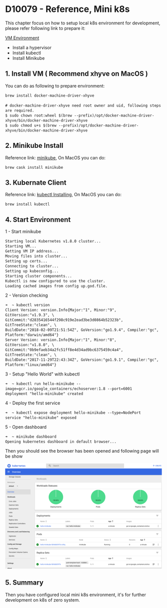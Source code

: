 # D10079 - Reference, Mini k8s

This chapter focus on how to setup local k8s environment for development, please refer following link to prepare it:

[VM Environment](https://kubernetes.io/docs/tasks/tools/install-minikube/)

* Install a hypervisor
* Install kubectl
* Install Minikube

## 1. Install VM \( Recommend xhyve on MacOS \)

You can do as following to prepare environment:

```shell
brew install docker-machine-driver-xhyve

# docker-machine-driver-xhyve need root owner and uid, following steps are required.
$ sudo chown root:wheel $(brew --prefix)/opt/docker-machine-driver-xhyve/bin/docker-machine-driver-xhyve
$ sudo chmod u+s $(brew --prefix)/opt/docker-machine-driver-xhyve/bin/docker-machine-driver-xhyve
```

## 2. Minikube Install

Reference link: [minikube](https://github.com/kubernetes/minikube), On MacOS you can do:

```shell
brew cask install minikube
```

## 3. Kubernate Client

Reference link: [kubectl Installing](https://kubernetes.io/docs/tasks/tools/install-kubectl/), On MacOS you can do:

```shell
brew install kubectl
```

## 4. Start Environment

1 - Start minikube

```shell
Starting local Kubernetes v1.8.0 cluster...
Starting VM...
Getting VM IP address...
Moving files into cluster...
Setting up certs...
Connecting to cluster...
Setting up kubeconfig...
Starting cluster components...
Kubectl is now configured to use the cluster.
Loading cached images from config up.god.file.
```

2 - Version checking

```shell
➜  ~ kubectl version
Client Version: version.Info{Major:"1", Minor:"9", GitVersion:"v1.9.3", \
GitCommit:"d2835416544f298c919e2ead3be3d0864b52323b", GitTreeState:"clean", \
BuildDate:"2018-02-09T21:51:54Z", GoVersion:"go1.9.4", Compiler:"gc", Platform:"darwin/amd64"}
Server Version: version.Info{Major:"1", Minor:"8", GitVersion:"v1.8.0", \
GitCommit:"0b9efaeb34a2fc51ff8e4d34ad9bc6375459c4a4", GitTreeState:"clean", \
BuildDate:"2017-11-29T22:43:34Z", GoVersion:"go1.9.1", Compiler:"gc", Platform:"linux/amd64"}
```

3 - Setup "Hello World" with kubectl

```shell
➜  ~ kubectl run hello-minikube --image=gcr.io/google_containers/echoserver:1.8 --port=6001
deployment "hello-minikube" created
```

4 - Deploy the first service

```shell
➜  ~ kubectl expose deployment hello-minikube --type=NodePort
service "hello-minikube" exposed
```

5 - Open dashboard

```shell
➜  ~ minikube dashboard
Opening kubernetes dashboard in default browser...
```

Then you should see the browser has been opened and following page will be show

![](/doc/image/minikube-dashboard.png)

## 5. Summary

Then you have configured local mini k8s environment, it's for further development on k8s of zero system.

